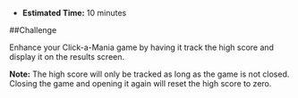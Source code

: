 * **Estimated Time:** 10 minutes

##Challenge

Enhance your Click-a-Mania game by having it track the high score and display it on the results screen.

**Note:** The high score will only be tracked as long as the game is not closed. Closing the game and opening it again will reset the high score to zero.